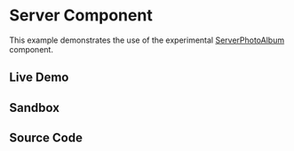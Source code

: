 # Server Component

This example demonstrates the use of the experimental
[ServerPhotoAlbum](/documentation#ServerComponent) component.

## Live Demo

<ServerComponentExample />

## Sandbox

<StackBlitzLink href="github/igordanchenko/react-photo-album/tree/main/examples/server" file="app/page.tsx" title="react-photo-album-server-component" description="react-photo-album server component" />

## Source Code

<GitHubLink suffix="server" />
